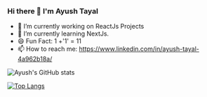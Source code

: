 ### Hi there 👋 I'm Ayush Tayal
- 🔭 I’m currently working on ReactJs Projects
- 🌱 I’m currently learning NextJs.
- 😄 Fun Fact: 1 +'1' = 11
- 📫 How to reach me: https://www.linkedin.com/in/ayush-tayal-4a962b18a/

![Ayush's GitHub stats](https://github-readme-stats.vercel.app/api?username=Ayush-Tayal&show_icons=true&theme=dracula)

[![Top Langs](https://github-readme-stats.vercel.app/api/top-langs/?username=Ayush-Tayal&layout=compact&theme=gruvbox)](https://github.com/Ayush-Tayal/github-readme-stats)
